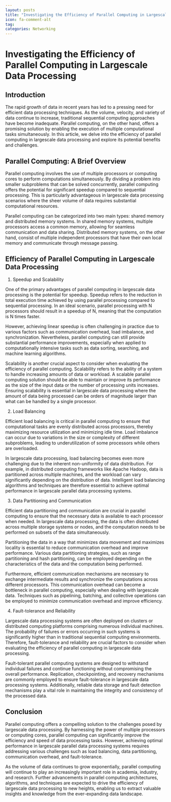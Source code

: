 ```yaml
---
layout: posts
title: "Investigating the Efficiency of Parallel Computing in Largescale Data Processing"
icon: fa-comment-alt
tag:      
categories: Networking
---
```



# Investigating the Efficiency of Parallel Computing in Largescale Data Processing

## Introduction

The rapid growth of data in recent years has led to a pressing need for efficient data processing techniques. As the volume, velocity, and variety of data continue to increase, traditional sequential computing approaches have become inadequate. Parallel computing, on the other hand, offers a promising solution by enabling the execution of multiple computational tasks simultaneously. In this article, we delve into the efficiency of parallel computing in largescale data processing and explore its potential benefits and challenges.

## Parallel Computing: A Brief Overview

Parallel computing involves the use of multiple processors or computing cores to perform computations simultaneously. By dividing a problem into smaller subproblems that can be solved concurrently, parallel computing offers the potential for significant speedup compared to sequential processing. This is particularly advantageous in largescale data processing scenarios where the sheer volume of data requires substantial computational resources.

Parallel computing can be categorized into two main types: shared memory and distributed memory systems. In shared memory systems, multiple processors access a common memory, allowing for seamless communication and data sharing. Distributed memory systems, on the other hand, consist of multiple independent processors that have their own local memory and communicate through message passing.

## Efficiency of Parallel Computing in Largescale Data Processing

1. Speedup and Scalability

One of the primary advantages of parallel computing in largescale data processing is the potential for speedup. Speedup refers to the reduction in total execution time achieved by using parallel processing compared to sequential processing. In an ideal scenario, parallel processing with N processors should result in a speedup of N, meaning that the computation is N times faster.

However, achieving linear speedup is often challenging in practice due to various factors such as communication overhead, load imbalance, and synchronization. Nevertheless, parallel computing can still provide substantial performance improvements, especially when applied to computationally intensive tasks such as data sorting, searching, and machine learning algorithms.

Scalability is another crucial aspect to consider when evaluating the efficiency of parallel computing. Scalability refers to the ability of a system to handle increasing amounts of data or workload. A scalable parallel computing solution should be able to maintain or improve its performance as the size of the input data or the number of processing units increases. Ensuring scalability is essential in largescale data processing where the amount of data being processed can be orders of magnitude larger than what can be handled by a single processor.

2. Load Balancing

Efficient load balancing is critical in parallel computing to ensure that computational tasks are evenly distributed across processors, thereby maximizing resource utilization and minimizing idle time. Load imbalance can occur due to variations in the size or complexity of different subproblems, leading to underutilization of some processors while others are overloaded.

In largescale data processing, load balancing becomes even more challenging due to the inherent non-uniformity of data distribution. For example, in distributed computing frameworks like Apache Hadoop, data is partitioned across multiple machines, and the workload can vary significantly depending on the distribution of data. Intelligent load balancing algorithms and techniques are therefore essential to achieve optimal performance in largescale parallel data processing systems.

3. Data Partitioning and Communication

Efficient data partitioning and communication are crucial in parallel computing to ensure that the necessary data is available to each processor when needed. In largescale data processing, the data is often distributed across multiple storage systems or nodes, and the computation needs to be performed on subsets of the data simultaneously.

Partitioning the data in a way that minimizes data movement and maximizes locality is essential to reduce communication overhead and improve performance. Various data partitioning strategies, such as range partitioning and hash partitioning, can be employed depending on the characteristics of the data and the computation being performed.

Furthermore, efficient communication mechanisms are necessary to exchange intermediate results and synchronize the computations across different processors. This communication overhead can become a bottleneck in parallel computing, especially when dealing with largescale data. Techniques such as pipelining, batching, and collective operations can be employed to minimize communication overhead and improve efficiency.

4. Fault-tolerance and Reliability

Largescale data processing systems are often deployed on clusters or distributed computing platforms comprising numerous individual machines. The probability of failures or errors occurring in such systems is significantly higher than in traditional sequential computing environments. Therefore, fault-tolerance and reliability are crucial factors to consider when evaluating the efficiency of parallel computing in largescale data processing.

Fault-tolerant parallel computing systems are designed to withstand individual failures and continue functioning without compromising the overall performance. Replication, checkpointing, and recovery mechanisms are commonly employed to ensure fault-tolerance in largescale data processing systems. Additionally, reliable data storage and fault detection mechanisms play a vital role in maintaining the integrity and consistency of the processed data.

## Conclusion

Parallel computing offers a compelling solution to the challenges posed by largescale data processing. By harnessing the power of multiple processors or computing cores, parallel computing can significantly improve the efficiency and speed of data processing tasks. However, achieving optimal performance in largescale parallel data processing systems requires addressing various challenges such as load balancing, data partitioning, communication overhead, and fault-tolerance.

As the volume of data continues to grow exponentially, parallel computing will continue to play an increasingly important role in academia, industry, and research. Further advancements in parallel computing architectures, algorithms, and techniques are expected to drive the efficiency of largescale data processing to new heights, enabling us to extract valuable insights and knowledge from the ever-expanding data landscape.